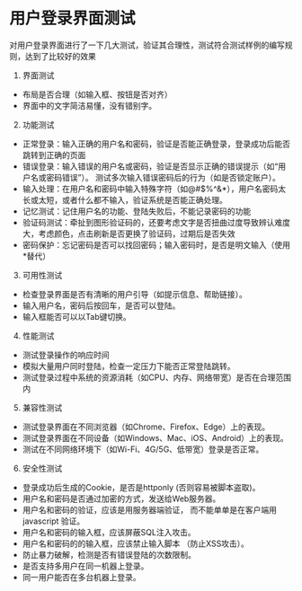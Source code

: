 # 用户登录界面测试
对用户登录界面进行了一下几大测试，验证其合理性，测试符合测试样例的编写规则，达到了比较好的效果

1. 界面测试
* 布局是否合理（如输入框、按钮是否对齐）
* 界面中的文字简洁易懂，没有错别字。

2. 功能测试
* 正常登录：输入正确的用户名和密码，验证是否能正确登录，登录成功后能否跳转到正确的页面
* 错误登录：输入错误的用户名或密码，验证是否显示正确的错误提示（如“用户名或密码错误”）。
                 测试多次输入错误密码后的行为（如是否锁定账户）。
* 输入处理：在用户名和密码中输入特殊字符（如@#$%^&*），用户名密码太长或太短，或者什么都不输入，验证系统是否能正确处理。
* 记忆测试：记住用户名的功能、登陆失败后，不能记录密码的功能
* 验证码测试：牵扯到图形验证码的，还要考虑文字是否扭曲过度导致辨认难度大，考虑颜色，点击刷新是否更换了验证码，过期后是否失效
* 密码保护：忘记密码是否可以找回密码；输入密码时，是否是明文输入（使用*替代）

  
3. 可用性测试
* 检查登录界面是否有清晰的用户引导（如提示信息、帮助链接）。
* 输入用户名，密码后按回车，是否可以登陆。
* 输入框能否可以以Tab键切换。
  
4. 性能测试
* 测试登录操作的响应时间
* 模拟大量用户同时登陆，检查一定压力下能否正常登陆跳转。
* 测试登录过程中系统的资源消耗（如CPU、内存、网络带宽）是否在合理范围内
  
5. 兼容性测试
* 测试登录界面在不同浏览器（如Chrome、Firefox、Edge）上的表现。
* 测试登录界面在不同设备（如Windows、Mac、iOS、Android）上的表现。
* 测试在不同网络环境下（如Wi-Fi、4G/5G、低带宽）登录是否正常。
  
6. 安全性测试
* 登录成功后生成的Cookie，是否是httponly (否则容易被脚本盗取)。
* 用户名和密码是否通过加密的方式，发送给Web服务器。
* 用户名和密码的验证，应该是用服务器端验证， 而不能单单是在客户端用javascript 验证。
* 用户名和密码的输入框，应该屏蔽SQL注入攻击。
* 用户名和密码的的输入框，应该禁止输入脚本 （防止XSS攻击）。
* 防止暴力破解，检测是否有错误登陆的次数限制。
* 是否支持多用户在同一机器上登录。
* 同一用户能否在多台机器上登录。
